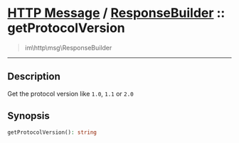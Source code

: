 # [HTTP Message](http.md) / [ResponseBuilder](http-ResponseBuilder.md) :: getProtocolVersion
 > im\http\msg\ResponseBuilder
____

## Description
Get the protocol version like `1.0`, `1.1` or `2.0`

## Synopsis
```php
getProtocolVersion(): string
```
